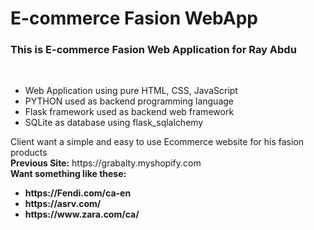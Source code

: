 # E-commerce Fasion WebApp
<h3>This is E-commerce Fasion Web Application for Ray Abdu</h3>
<br>
<ul>
    <li>Web Application using pure HTML, CSS, JavaScript</li>
    <li>PYTHON used as backend programming language</li>
    <li>Flask framework used as backend web framework</li>
    <li>SQLite as database using flask_sqlalchemy</li>
</ul>
<p>
    Client want a simple and easy to use Ecommerce website for his fasion products <br>
    <b>Previous Site:</b> https://grabalty.myshopify.com <br>
    <b>Want something like these: 
    <ul>
    <li>https://Fendi.com/ca-en</li>
    <li>https://asrv.com/</li>
    <li>https://www.zara.com/ca/</li>
    </ul>
</p>
